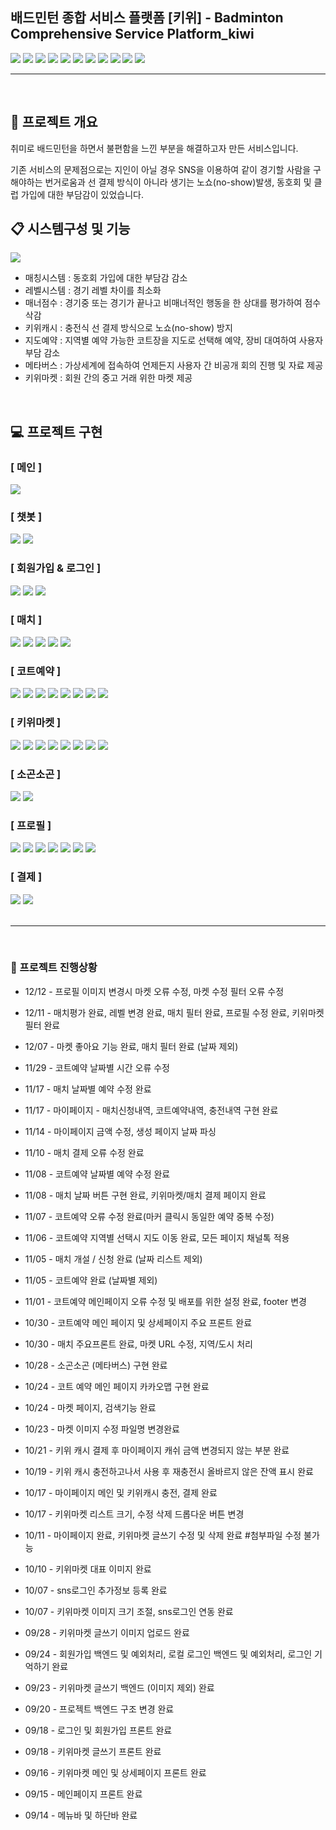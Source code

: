 ## 배드민턴 종합 서비스 플랫폼 [키위] - Badminton Comprehensive Service Platform_kiwi  
<p> 
<img src="https://img.shields.io/badge/JAVA-09A3D5?style=flat-square&logo=JAVA&logoColor=white"/>
<img src="https://img.shields.io/badge/Spring Boot-6DB33F?style=flat-square&logo=Spring Boot&logoColor=white"/>

<img src="https://img.shields.io/badge/MySQL-4479A1?style=flat-square&logo=MySQL&logoColor=white"/>
<img src="https://img.shields.io/badge/JPA-000000?style=flat-square&logo=JPA&logoColor=white"/>

<img src="https://img.shields.io/badge/HTML5-E34F26?style=flat-square&logo=HTML5&logoColor=white"/>
<img src="https://img.shields.io/badge/CSS3-1572B6?style=flat-square&logo=CSS3&logoColor=white"/>
<img src="https://img.shields.io/badge/JavaScript-F7DF1E?style=flat-square&logo=JavaScript&logoColor=white"/>
<img src="https://img.shields.io/badge/Bootstrap-7952B3?style=flat-square&logo=Bootstrap&logoColor=white"/>

<img src="https://img.shields.io/badge/Google-4285F4?style=flat-square&logo=Google&logoColor=white"/>
<img src="https://img.shields.io/badge/Kakao-FFCD00?style=flat-square&logo=Kakao&logoColor=black"/>
<img src="https://img.shields.io/badge/I'm port;-E8E8E8?style=flat-square&logo=I'm port;&logoColor=black"/>

</p>
<hr><br>

## 📑 프로젝트 개요
취미로 배드민턴을 하면서 불편함을 느낀 부분을 해결하고자 만든 서비스입니다. <br>

기존 서비스의 문제점으로는 지인이 아닐 경우 SNS을 이용하여 같이 경기할 사람을 구해야하는 번거로움과 선 결제 방식이 아니라 생기는 노쇼(no-show)발생, 동호회 및 클럽 가입에 대한 부담감이 있었습니다. <br>

## 📋 시스템구성 및 기능
<img src="libs/menu.png"> <br>

- 매칭시스템 : 동호회 가입에 대한 부담감 감소
- 레벨시스템 : 경기 레벨 차이를 최소화
- 매너점수 : 경기중 또는 경기가 끝나고 비매너적인 행동을 한 상대를 평가하여 점수 삭감
- 키위캐시  : 충전식 선 결제 방식으로 노쇼(no-show) 방지
- 지도예약 : 지역별 예약 가능한 코트장을 지도로 선택해 예약, 장비 대여하여 사용자 부담 감소
- 메타버스 : 가상세계에 접속하여 언제든지 사용자 간 비공개 회의 진행 및 자료 제공
- 키위마켓 : 회원 간의 중고 거래 위한 마켓 제공
<br>

## 💻 프로젝트 구현

### [ 메인 ]
<img src="libs/1.png">
<br>

### [ 챗봇 ]
<img src="libs/2.png">
<img src="libs/3.png">
<br>

### [ 회원가입 & 로그인 ]
<img src="libs/4.png">
<img src="libs/5.png">
<img src="libs/6.png">
<Br>

### [ 매치 ]
<img src="libs/7.png">
<img src="libs/8.png">
<img src="libs/9.png">
<img src="libs/10.png">
<img src="libs/11.png">
<br>

### [ 코트예약 ]
<img src="libs/12.png">
<img src="libs/13.png">
<img src="libs/14.png">
<img src="libs/15.png">
<img src="libs/16.png">
<img src="libs/17.png">
<img src="libs/18.png">
<img src="libs/19.png">
<br>

### [ 키위마켓 ] 
<img src="libs/20.png">
<img src="libs/21.png">
<img src="libs/22.png">
<img src="libs/23.png">
<img src="libs/24.png">
<img src="libs/25.png">
<img src="libs/26.png">
<img src="libs/27.png">
<br>

### [ 소곤소곤 ] 
<img src="libs/28.png">
<img src="libs/29.png">
<br>

### [ 프로필 ]
<img src="libs/30.png">
<img src="libs/21.png">
<img src="libs/32.png">
<img src="libs/33.png">
<img src="libs/34.png">
<img src="libs/37.png">
<img src="libs/38.png">
<br>

### [ 결제 ] 
<img src="libs/25.png">
<img src="libs/26.png">
<br><Br>
<hr>
<Br>

### 🔔 프로젝트 진행상황

- 12/12 - 프로필 이미지 변경시 마켓 오류 수정, 마켓 수정 필터 오류 수정

- 12/11 - 매치평가 완료, 레벨 변경 완료, 매치 필터 완료, 프로필 수정 완료, 키위마켓 필터 완료

- 12/07 - 마켓 좋아요 기능 완료, 매치 필터 완료 (날짜 제외)

- 11/29 - 코트예약 날짜별 시간 오류 수정

- 11/17 - 매치 날짜별 예약 수정 완료

- 11/17 - 마이페이지 - 매치신청내역, 코트예약내역, 충전내역 구현 완료

- 11/14 - 마이페이지 금액 수정, 생성 페이지 날짜 파싱

- 11/10 - 매치 결제 오류 수정 완료

- 11/08 - 코트예약 날짜별 예약 수정 완료

- 11/08 - 매치 날짜 버튼 구현 완료, 키위마켓/매치 결제 페이지 완료

- 11/07 - 코트예약 오류 수정 완료(마커 클릭시 동일한 예약 중복 수정)

- 11/06 - 코트예약 지역별 선택시 지도 이동 완료, 모든 페이지 채널톡 적용

- 11/05 - 매치 개설 / 신청 완료 (날짜 리스트 제외)

- 11/05 - 코트예약 완료 (날짜별 제외)

- 11/01 - 코트예약 메인페이지 오류 수정 및 배포를 위한 설정 완료, footer 변경

- 10/30 - 코트예약 메인 페이지 및 상세페이지 주요 프론트 완료

- 10/30 - 매치 주요프론트 완료, 마켓 URL 수정, 지역/도시 처리

- 10/28 - 소곤소곤 (메타버스) 구현 완료

- 10/24 - 코트 예약 메인 페이지 카카오맵 구현 완료

- 10/24 - 마켓 페이지, 검색기능 완료

- 10/23 - 마켓 이미지 수정 파일명 변경완료

- 10/21 - 키위 캐시 결제 후 마이페이지 캐쉬 금액 변경되지 않는 부분 완료

- 10/19 - 키위 캐시 충전하고나서 사용 후 재충전시 올바르지 않은 잔액 표시 완료

- 10/17 - 마이페이지 메인 및 키위캐시 충전, 결제 완료

- 10/17 - 키위마켓 리스트 크기, 수정 삭제 드롭다운 버튼 변경

- 10/11 - 마이페이지 완료, 키위마켓 글쓰기 수정 및 삭제 완료 #첨부파일 수정 불가능

- 10/10 - 키위마켓 대표 이미지 완료

- 10/07 - sns로그인 추가정보 등록 완료

- 10/07 - 키위마켓 이미지 크기 조절, sns로그인 연동 완료 

- 09/28 - 키위마켓 글쓰기 이미지 업로드 완료

- 09/24 - 회원가입 백엔드 및 예외처리, 로컬 로그인 백엔드 및 예외처리, 로그인 기억하기 완료 

- 09/23 - 키위마켓 글쓰기 백엔드 (이미지 제외) 완료

- 09/20 - 프로젝트 백엔드 구조 변경 완료 

- 09/18 - 로그인 및 회원가입 프론트 완료

- 09/18 - 키위마켓 글쓰기 프론트 완료

- 09/16 - 키위마켓 메인 및 상세페이지 프론트 완료

- 09/15 - 메인페이지 프론트 완료

- 09/14 - 메뉴바 및 하단바 완료
